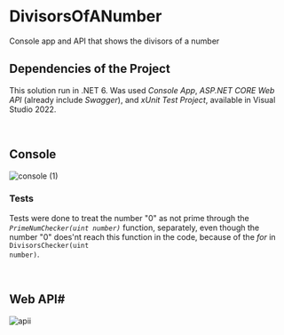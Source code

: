 # DivisorsOfANumber
Console app and API that shows the divisors of a number

##  Dependencies of the Project
This solution run in .NET 6. Was used *Console App*, *ASP.NET CORE Web API* (already include *Swagger*), and *xUnit Test Project*, available in Visual Studio 2022.

<br>



## Console

![console (1)](https://user-images.githubusercontent.com/91505442/143285568-2042cbb8-2349-40a7-8abd-626d756b9c2e.gif)

### Tests

Tests were done to treat the number "0" as not prime through the <code>*PrimeNumChecker(uint number)*</code> function, separately, even though the number "0" does'nt reach this function in the code, because of the *for* in <code>DivisorsChecker(uint number)</code>.

<br>

## Web API#

![apii](https://user-images.githubusercontent.com/91505442/143285659-7da75c14-77a1-4f48-9178-658444588c0b.gif)
